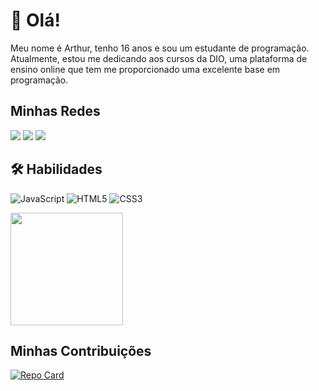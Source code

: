 # 👋 Olá!

Meu nome é Arthur, tenho 16 anos e sou um estudante de programação. Atualmente, estou me dedicando aos cursos da DIO, uma plataforma de ensino online que tem me proporcionado uma excelente base em programação.

<div>
  <h2>Minhas Redes</h2>
  <a href="https://github.com/thrzx" target="_blank"><img src="https://img.shields.io/badge/GitHub-100000?style=for-the-badge&logo=github&logoColor=white" target="_blank"></a>
  <a href="https://www.linkedin.com/in/arthurdasilvaandrade" target="_blank"><img src="https://img.shields.io/badge/-LinkedIn-%230077B5?style=for-the-badge&logo=linkedin&logoColor=white" target="_blank"></a>
  <a href = "mailto:arthurssilvarp@gmail.com"><img src="https://img.shields.io/badge/-Gmail-%23333?style=for-the-badge&logo=gmail&logoColor=white" target="_blank"></a>
</div>

## 🛠 Habilidades

![JavaScript](https://img.shields.io/badge/JavaScript-000?style=for-the-badge&logo=javascript)
![HTML5](https://img.shields.io/badge/HTML5-000?style=for-the-badge&logo=html5)
![CSS3](https://img.shields.io/badge/CSS3-000?style=for-the-badge&logo=css3&logoColor=264CE4)

<div>
  <a href="https://github.com/thrzx">
  <img height="180em" src="https://github-readme-stats.vercel.app/api/top-langs/?username=thrzx&layout=compact&langs_count=7&theme=dark"></a>
</div>

## Minhas Contribuições

[![Repo Card](https://github-readme-stats.vercel.app/api/pin/?username=wsawebmaster&repo=dio-lab-open-source&bg_color=000&border_color=30A3DC&show_icons=true&icon_color=30A3DC&title_color=E94D5F&text_color=FFF)](https://github.com/digitalinnovationone/dio-lab-open-source/tree/main)

